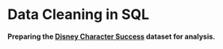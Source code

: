 # Data Cleaning in SQL

**Preparing the [Disney Character Success](https://www.kaggle.com/datasets/thedevastator/disney-character-success-a-comprehensive-analysi) dataset for analysis.**

